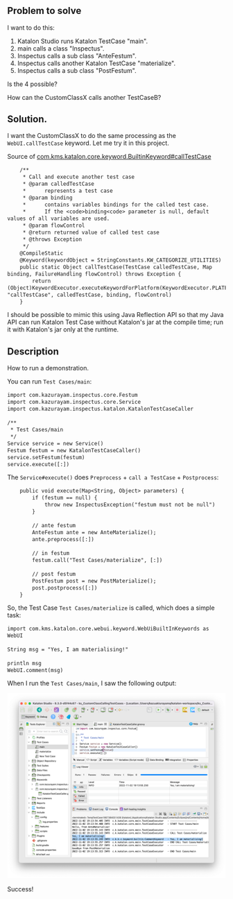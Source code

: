 #

## Problem to solve

I want to do this:

1. Katalon Studio runs Katalon TestCase "main".
2. main calls a class "Inspectus".
3. Inspectus calls a sub class "AnteFestum".
4. Inspectus calls another Katalon TestCase "materialize".
5. Inspectus calls a sub class "PostFestum".

Is the 4 possible?

How can the CustomClassX calls another TestCaseB?

## Solution.

I want the CustomClassX to do the same processing as the `WebUI.callTestCase` keyword. Let me try it in this project.

Source of [com.kms.katalon.core.keyword.BuiltinKeyword#callTestCase](https://api-docs.katalon.com/com/kms/katalon/core/keyword/BuiltinKeywords.html#callTestCase(com.kms.katalon.core.testcase.TestCase,%20java.util.Map))

```
    /**
     * Call and execute another test case
     * @param calledTestCase
     *      represents a test case
     * @param binding
     *      contains variables bindings for the called test case.
     *      If the <code>binding<code> parameter is null, default values of all variables are used.
     * @param flowControl
     * @return returned value of called test case
     * @throws Exception
     */
    @CompileStatic
    @Keyword(keywordObject = StringConstants.KW_CATEGORIZE_UTILITIES)
    public static Object callTestCase(TestCase calledTestCase, Map binding, FailureHandling flowControl) throws Exception {
        return (Object)KeywordExecutor.executeKeywordForPlatform(KeywordExecutor.PLATFORM_BUILT_IN, "callTestCase", calledTestCase, binding, flowControl)
    }

```

I should be possible to mimic this using Java Reflection API so that
my Java API can run Katalon Test Case without Katalon's jar at the compile time;
run it with Katalon's jar only at the runtime.


## Description

How to run a demonstration.

You can run `Test Cases/main`:

```
import com.kazurayam.inspectus.core.Festum
import com.kazurayam.inspectus.core.Service
import com.kazurayam.inspectus.katalon.KatalonTestCaseCaller

/**
 * Test Cases/main
 */
Service service = new Service()
Festum festum = new KatalonTestCaseCaller()
service.setFestum(festum)
service.execute([:])
```

The `Service#execute()` does `Preprocess` + `call a TestCase` + `Postprocess`:

```
	public void execute(Map<String, Object> parameters) {
		if (festum == null) {
			throw new InspectusException("festum must not be null")
		}

		// ante festum
		AnteFestum ante = new AnteMaterialize();
		ante.preprocess([:])

		// in festum
		festum.call("Test Cases/materialize", [:])

		// post festum
		PostFestum post = new PostMaterialize();
		post.postprocess([:])
	}
```

So, the Test Case `Test Cases/materialize` is called, which does a simple task:

```
import com.kms.katalon.core.webui.keyword.WebUiBuiltInKeywords as WebUI

String msg = "Yes, I am materialising!"

println msg
WebUI.comment(msg)
```

When I run the `Test Cases/main`, I saw the following output:

![Success](docs/images/Service_class_called_a_TestCase_materialize.png)

Success!
